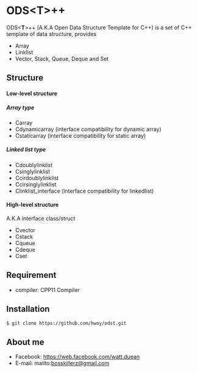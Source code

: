 # ODS<**T**>++


ODS<**T**>++ (A.K.A Open Data Structure Template for C++) is a set of C++ template of data structure, provides

  - Array
  - Linklist
  - Vector, Stack, Queue, Deque and Set

## Structure
#### Low-level structure
##### Array type
- Carray
- Cdynamicarray (interface compatibility for dynamic array)
- Cstaticarray (interface compatibility for static array)

##### Linked list type

- Cdoublylinklist
- Csinglylinklist
- Ccirdoublylinklist
- Ccirsinglylinklist
- Clinklist_interface (interface compatibility for linkedlist)

#### High-level structure
A.K.A interface class/struct
- Cvector
- Cstack
- Cqueue
- Cdeque
- Cset

## Requirement
- compiler: CPP11 Compiler

## Installation

```sh
$ git clone https://github.com/hwoy/odst.git
```

## About me
- Facebook: https://web.facebook.com/watt.duean
- E-mail: mailto:bosskillerz@gmail.com
